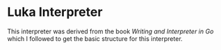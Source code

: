 # Luka Interpreter
This interpreter was derived from the book *Writing and Interpreter in Go* which I followed to get the basic structure for this interpreter.
